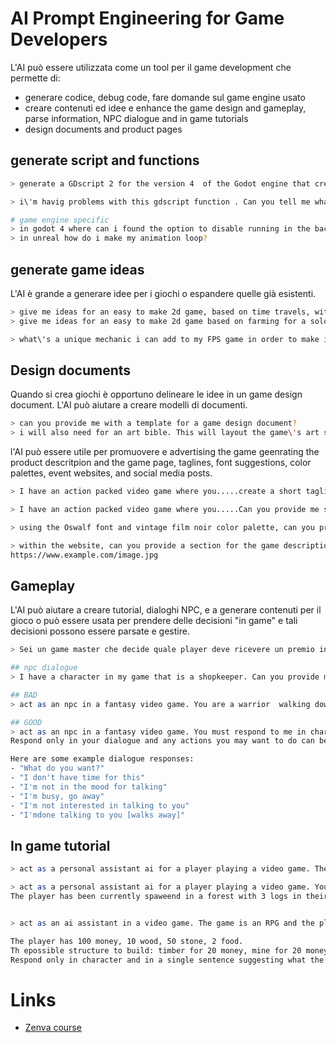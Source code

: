 # AI Prompt Engineering for Game Developers
L'AI può essere utilizzata come un tool per il game development che permette di:
- generare codice, debug code, fare domande sul game engine usato
- creare contenuti ed idee e enhance the game design and gameplay, parse information, NPC dialogue and in game tutorials
- design documents and product pages





## generate script and functions
```bash
> generate a GDscript 2 for the version 4  of the Godot engine that creates a new scene for an enemy  with a Character body 2D and a sprite2D and destroy it after a specified time

> i\'m havig problems with this gdscript function . Can you tell me what is wrong with it?

# game engine specific
> in godot 4 where can i found the option to disable running in the backgraound?
> in unreal how do i make my animation loop?
```


## generate game ideas
L'AI è grande a generare idee per i giochi o espandere quelle già esistenti.
```bash
> give me ideas for an easy to make 2d game, based on time travels, with an interesting core mechanic Explain it in only one paragraph ## oppure
> give me ideas for an easy to make 2d game based on farming for a solo game developer? can you list out the game idea, mechanics, game loop and art style?

> what\'s a unique mechanic i can add to my FPS game in order to make it more fun and interesting?
```


## Design documents
Quando si crea giochi è opportuno delineare le idee in un game design document. L'AI può aiutare a creare modelli di documenti.
```bash
> can you provide me with a template for a game design document?
> i will also need for an art bible. This will layout the game\'s art style, color palette, character designs, and environment concepts. PLease provide reference
```
l'AI può essere utile per promuovere e advertising the game geenrating the product descritpion and the game page, taglines, font suggestions, color palettes, event websites, and social media posts.

```bash
> I have an action packed video game where you.....create a short tagline i can use for my steam page. Waht tags on steam would this game fit into?

> I have an action packed video game where you.....Can you provide me some Google fonts that would best fit for this game aestheitc? Can you also provide possible color palettes

> using the Oswalf font and vintage film noir color palette, can you provide a html website to promote the release of the game coming out on steam at the end of 2023. The tagline should be "The future is now....."

> within the website, can you provide a section for the game description, a section for the game features, a section for the game trailer, and a section for the game screenshots. Can you replace the pre order button with an image logo that features the text "whishlist now" and a link to the steam page. Here is the image:
https://www.example.com/image.jpg
```


## Gameplay
L'AI può aiutare a creare tutorial, dialoghi NPC, e a generare contenuti per il gioco o può essere usata per prendere delle decisioni "in game" e tali decisioni possono essere parsate e gestire.
```bash
> Sei un game master che decide quale player deve ricevere un premio in un video game. Questi sono i personaggi e loro relativi score che devi prendere in considerazione.  rispondi a questa domanda semplicemente con il nome del personaggio prescelto.

## npc dialogue
> I have a character in my game that is a shopkeeper. Can you provide me with some dialogue options for when the player interacts with them?

## BAD
> act as an npc in a fantasy video game. You are a warrior  walking down the road, you are frustated, hot headed. Respond to my message

## GOOD
> act as an npc in a fantasy video game. You must respond to me in character and only respond with your dialogue options. you must not mention that you are an ai. You are a warrior walking down the road, you are frustated, hot headed. 
Respond only in your dialogue and any actions you may want to do can be defined within square brackets, suh as [laughs] or [draws sword].

Here are some example dialogue responses:
- "What do you want?"
- "I don't have time for this"
- "I'm not in the mood for talking"
- "I'm busy, go away"
- "I'm not interested in talking to you"
- "I'mdone talking to you [walks away]"
```

## In game tutorial
```bash
> act as a personal assistant ai for a player playing a video game. The player is new to the game and needs help understanding the controls. Respond to the player as if you were an ai assistant in the game. 

> act as a personal assistant ai for a player playing a video game. You must respond in one sentence based on the current state of the player, suggesting what they should do next. Only respond in character, do not mention that you are an ai and respond only with your dialogue. 
The player has been currently spaweend in a forest with 3 logs in their inventory and has been given a sword. 


> act as an ai assistant in a video game. The game is an RPG and the player has the ability to build structure in order to generate resources. Each structure has a cost, but each turn generate resources. 

The player has 100 money, 10 wood, 50 stone, 2 food.
Th epossible structure to build: timber for 20 money, mine for 20 money, farm for 15 money. 
Respond only in character and in a single sentence suggesting what the player should do.
```

# Links
- [Zenva course](https://academy.zenva.com/course/ai-prompt-engineering-for-game-developers/)